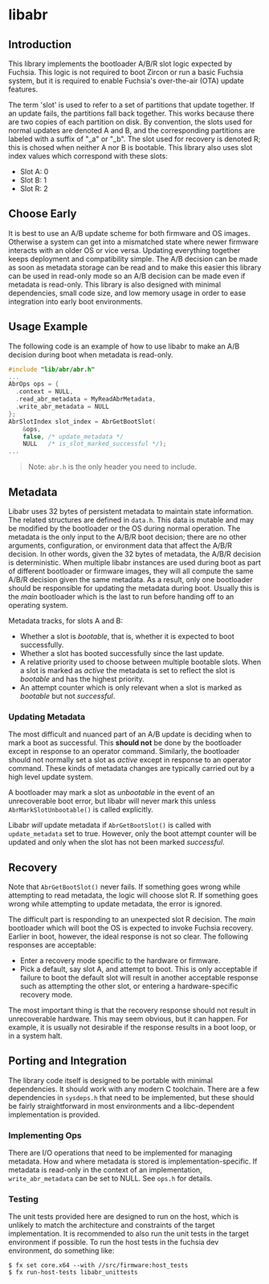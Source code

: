 # libabr

## Introduction

This library implements the bootloader A/B/R slot logic expected by Fuchsia.
This logic is not required to boot Zircon or run a basic Fuchsia system, but it
is required to enable Fuchsia's over-the-air (OTA) update features.

The term 'slot' is used to refer to a set of partitions that update together. If
an update fails, the partitions fall back together. This works because there are
two copies of each partition on disk. By convention, the slots used for normal
updates are denoted A and B, and the corresponding partitions are labeled with a
suffix of "\_a" or "\_b". The slot used for recovery is denoted R; this is
chosed when neither A nor B is bootable. This library also uses slot index
values which correspond with these slots:
 - Slot A: 0
 - Slot B: 1
 - Slot R: 2

## Choose Early

It is best to use an A/B update scheme for both firmware and OS images.
Otherwise a system can get into a mismatched state where newer firmware
interacts with an older OS or vice versa. Updating everything together keeps
deployment and compatibility simple. The A/B decision can be made as soon as
metadata storage can be read and to make this easier this library can be used in
read-only mode so an A/B decision can be made even if metadata is read-only.
This library is also designed with minimal dependencies, small code size, and
low memory usage in order to ease integration into early boot environments.

## Usage Example

The following code is an example of how to use libabr to make an A/B decision
during boot when metadata is read-only.

```c
#include "lib/abr/abr.h"
...
AbrOps ops = {
  .context = NULL,
  .read_abr_metadata = MyReadAbrMetadata,
  .write_abr_metadata = NULL
};
AbrSlotIndex slot_index = AbrGetBootSlot(
    &ops,
    false, /* update_metadata */
    NULL   /* is_slot_marked_successful */);
...
```

> Note: `abr.h` is the only header you need to include.

## Metadata

Libabr uses 32 bytes of persistent metadata to maintain state information. The
related structures are defined in `data.h`. This data is mutable and may be
modified by the bootloader or the OS during normal operation. The metadata is
the only input to the A/B/R boot decision; there are no other arguments,
configuration, or environment data that affect the A/B/R decision. In other
words, given the 32 bytes of metadata, the A/B/R decision is deterministic. When
multiple libabr instances are used during boot as part of different bootloader
or firmware images, they will all compute the same A/B/R decision given the same
metadata. As a result, only one bootloader should be responsible for updating
the metadata during boot. Usually this is the *main* bootloader which is the
last to run before handing off to an operating system.

Metadata tracks, for slots A and B:

-   Whether a slot is *bootable*, that is, whether it is expected to boot
    successfully.
-   Whether a slot has booted successfully since the last update.
-   A relative priority used to choose between multiple bootable slots. When a
    slot is marked as *active* the metadata is set to reflect the slot is
    *bootable* and has the highest priority.
-   An attempt counter which is only relevant when a slot is marked as
    *bootable* but not *successful*.

### Updating Metadata

The most difficult and nuanced part of an A/B update is deciding when to mark a
boot as successful. This **should not** be done by the bootloader except in
response to an operator command. Similarly, the bootloader should not normally
set a slot as *active* except in response to an operator command. These kinds of
metadata changes are typically carried out by a high level update system.

A bootloader may mark a slot as *unbootable* in the event of an unrecoverable
boot error, but libabr will never mark this unless `AbrMarkSlotUnbootable()`
is called explicitly.

Libabr *will* update metadata if `AbrGetBootSlot()` is called with
`update_metadata` set to true. However, only the boot attempt counter will be
updated and only when the slot has not been marked *successful*.

## Recovery

Note that `AbrGetBootSlot()` never fails. If something goes wrong while
attempting to read metadata, the logic will choose slot R. If something goes
wrong while attempting to update metadata, the error is ignored.

The difficult part is responding to an unexpected slot R decision. The *main*
bootloader which will boot the OS is expected to invoke Fuchsia recovery.
Earlier in boot, however, the ideal response is not so clear. The following
responses are acceptable:

-   Enter a recovery mode specific to the hardware or firmware.
-   Pick a default, say slot A, and attempt to boot. This is only acceptable if
    failure to boot the default slot will result in another acceptable response
    such as attempting the other slot, or entering a hardware-specific recovery
    mode.

The most important thing is that the recovery response should not result in
unrecoverable hardware. This may seem obvious, but it can happen. For example,
it is usually not desirable if the response results in a boot loop, or in a
system halt.

## Porting and Integration

The library code itself is designed to be portable with minimal dependencies. It
should work with any modern C toolchain. There are a few dependencies in
`sysdeps.h` that need to be implemented, but these should be fairly
straightforward in most environments and a libc-dependent implementation is
provided.

### Implementing Ops

There are I/O operations that need to be implemented for managing metadata. How
and where metadata is stored is implementation-specific. If metadata is
read-only in the context of an implementation, `write_abr_metadata` can
be set to NULL. See `ops.h` for details.

### Testing

The unit tests provided here are designed to run on the host, which is unlikely
to match the architecture and constraints of the target implementation. It is
recommended to also run the unit tests in the target environment if possible. To
run the host tests in the fuchsia dev environment, do something like:
```
$ fx set core.x64 --with //src/firmware:host_tests
$ fx run-host-tests libabr_unittests
```
